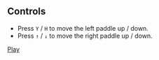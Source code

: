 ## Controls

- Press `Y` / `H` to move the left paddle up / down.
- Press `↑` / `↓` to move the right paddle up / down.

[Play](https://melvdouc.github.io/pong.github.io/)
